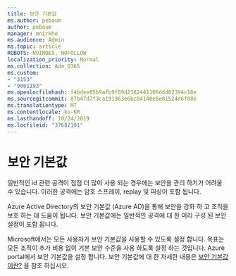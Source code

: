 ```yaml
---
title: 보안 기본값
ms.author: pebaum
author: pebaum
manager: mnirkhe
ms.audience: Admin
ms.topic: article
ROBOTS: NOINDEX, NOFOLLOW
localization_priority: Normal
ms.collection: Adm_O365
ms.custom:
- "3153"
- "9001193"
ms.openlocfilehash: f4bdee85b9afb9f89d2382441106ddd82394c16e
ms.sourcegitcommit: 07b47d7f3ca191363e6bc84140e8e01524d6f08e
ms.translationtype: MT
ms.contentlocale: ko-KR
ms.lasthandoff: 10/24/2019
ms.locfileid: "37682191"
---
```

# <a name="security-defaults"></a>보안 기본값

일반적인 id 관련 공격이 점점 더 많이 사용 되는 경우에는 보안을 관리 하기가 어려울 수 있습니다. 이러한 공격에는 암호 스프레이, replay 및 피싱이 포함 됩니다.

Azure Active Directory의 보안 기본값 (Azure AD)을 통해 보안을 강화 하 고 조직을 보호 하는 데 도움이 됩니다. 보안 기본값에는 일반적인 공격에 대 한 미리 구성 된 보안 설정이 포함 됩니다.

Microsoft에서는 모든 사용자가 보안 기본값을 사용할 수 있도록 설정 합니다. 목표는 모든 조직이 추가 비용 없이 기본 보안 수준을 사용 하도록 설정 하는 것입니다. Azure portal에서 보안 기본값을 설정 합니다. 보안 기본값에 대 한 자세한 내용은 [보안 기본값 이란?](https://docs.microsoft.com/azure/active-directory/conditional-access/concept-conditional-access-security-defaults) 을 참조 하십시오.